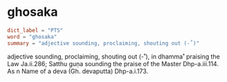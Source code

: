 # ghosaka

``` toml
dict_label = "PTS"
word = "ghosaka"
summary = "adjective sounding, proclaiming, shouting out (-˚)"
```

adjective sounding, proclaiming, shouting out (\-˚), in dhamma˚ praising the Law Ja.ii.286; Satthu guṇa sounding the praise of the Master Dhp\-a.iii.114. As n Name of a deva (Gh. devaputta) Dhp\-a.i.173.

